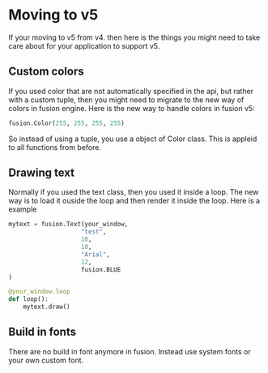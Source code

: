 # Moving to v5
If your moving to v5 from v4. then here is the things you might need to take care about for your application to support v5.

## Custom colors
If you used color that are not automatically specified in the api, but rather with a custom tuple, then you might need to migrate to the
new way of colors in fusion engine. Here is the new way to handle colors in fusion v5:
```python
fusion.Color(255, 255, 255, 255)
```
So instead of using a tuple, you use a object of Color class. This is appleid to all functions from before.

## Drawing text
Normally if you used the text class, then you used it inside a loop. The new way is to load it ouside the loop and then render it inside the loop. Here is a example
```python
mytext = fusion.Text(your_window,
                    "test", 
                    10,
                    10,
                    "Arial",
                    12,
                    fusion.BLUE
)

@your_window.loop
def loop():
    mytext.draw()
```

## Build in fonts
There are no build in font anymore in fusion. Instead use system fonts or your own custom font.